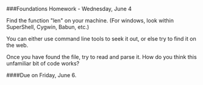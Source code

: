 ###Foundations Homework - Wednesday, June 4

Find the function "len" on your machine. (For windows, look within SuperShell, Cygwin, Babun, etc.)

You can either use command line tools to seek it out, or else try to find it on the web.

Once you have found the file, try to read and parse it. How do you think this unfamiliar bit of code works?

####Due on Friday, June 6.
